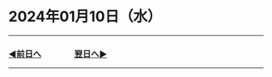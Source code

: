 # 2024年01月10日（水）

---

### [◀️前日へ](https://github.com/yuasys/chatty-journal/blob/main/2024/01/2024-01-09.md)&emsp;&emsp;&emsp;&emsp;[翌日へ▶️](https://github.com/yuasys/chatty-journal/blob/main/2024/01/2024-01-１１.md)

---
